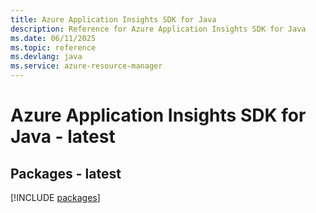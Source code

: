 ```yaml
---
title: Azure Application Insights SDK for Java
description: Reference for Azure Application Insights SDK for Java
ms.date: 06/11/2025
ms.topic: reference
ms.devlang: java
ms.service: azure-resource-manager
---
```

# Azure Application Insights SDK for Java - latest
## Packages - latest
[!INCLUDE [packages](application-insights-index.md)]